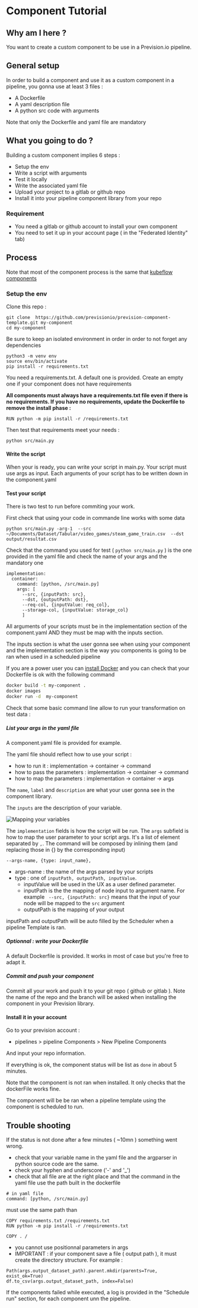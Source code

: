 # Component Tutorial

## Why am I here ?

You want to create a custom component to be use in a Prevision.io 
pipeline.  

## General setup

In order to build a component and use it as a custom component in a pipeline, you gonna use at least 3 files :
- A Dockerfile
- A yaml description file
- A python src code with arguments

Note that only the Dockerfile and yaml file are mandatory 

## What you going to do ?

Building a custom component implies 6 steps : 

- Setup the env
- Write a script with arguments
- Test it locally
- Write the associated yaml file
- Upload your project to a gitlab or github repo
- Install it into your pipeline component library from your repo


### Requirement

* You need a gitlab or github account to install your own component 
* You need to set it up in your account page ( in the "Federated Identity" tab)

## Process

Note that most of the component process is the same that [kubeflow components](https://www.kubeflow.org/docs/components/pipelines/sdk/component-development/)

### Setup the env

Clone this repo :

```
git clone  https://github.com/previsionio/prevision-component-template.git my-component
cd my-component
```

Be sure to keep an isolated environment in order in order to not forget any dependencies

```
python3 -m venv env
source env/bin/activate
pip install -r requirements.txt
```

You need a requirements.txt. A default one is provided.
Create an empty one if your component does not have requirements

**All components must always have a requirements.txt file even if there is no requirements. If you have no requirements, update the Dockerfile to remove the install phase :**

`RUN python -m pip install -r /requirements.txt`


Then test that requirements meet your needs :

```
python src/main.py
```

#### Write the script

When your is ready, you can write your script in main.py. Your script must use args as input. Each arguments of your script has to be written down in the component.yaml 

#### Test your script

There is two test to run before commiting your work.

First check that using your code in commande line works with some data

```
python src/main.py -arg-1  --src ~/Documents/Dataset/Tabular/video_games/steam_game_train.csv  --dst  output/resultat.csv
```

Check that the command you used for test ( `python src/main.py` ) is the one provided in the yaml file and check the name of your args and the mandatory one

```
implementation:
  container:
    command: [python, /src/main.py]
    args: [
      --src, {inputPath: src},
      --dst, {outputPath: dst}, 
      --req-col, {inputValue: req_col},
      --storage-col, {inputValue: storage_col}
      ]
``` 

All arguments of your scripts must be in the implementation section of the component.yaml AND they must be map with the inputs section.

The inputs section is what the user gonna see when using your component and the implementation section is the way you components is going to be ran when used in a scheduled pipeline


If you are a power user you can [install Docker](https://docs.docker.com/engine/install/ubuntu/) and you can check that your Dockerfile is ok with the following command

```sh
docker build -t my-component .
docker images
docker run -d  my-component
```

Check that some basic  command line allow to run your transformation on test data :

##### List your args in the yaml file

A component.yaml file is provided for example.

The yaml file should reflect how to use your script :
- how to run it : implementation -> container -> command
- how to pass the parameters :  implementation -> container -> command
- how to map the parameters :  implementation -> container -> args

The `name`, `label` and `description` are  what your user gonna see in the component library.

The `inputs` are the description of your variable.

![Mapping your variables](screenshot.png)

The `implementation` fields is how the script will be run. The `args` subfield is how to map the user parameter to your script args. It's a list of element separated by `,`. The command will be composed by inlining them (and replacing those in {} by the corresponding input)

`--args-name, {type: input_name},`


- args-name : the name of the args parsed by your scripts
- type :  one of `inputPath, outputPath, inputValue`. 
  - inputValue will be used in the UX as a user defined parameter. 
  - inputPath is the the mapping of node input to argument name. For example ` --src, {inputPath: src}` means that the input of your node will be mapped to the `src` argument
  - outputPath is the mapping of your output

inputPath and outputPath will be auto filled by the Scheduler when a pipeline Template is ran.


##### Optionnal : write your Dockerfile

A default Dockerfile is provided. It works in most of case but you're free to adapt it.

##### Commit and push your component

Commit all your work and push it to your git repo ( github or gitlab ). Note the name of the repo and the branch will be asked when installing the component in your Prevision library.

#### Install it in your account

Go to your prevision account :

- pipelines > pipeline Components > New Pipeline Components

And input your repo information.

If everything is ok, the component status will be list as `done` in about 5 minutes.

Note that the component is not ran when installed. It only checks that the dockerFile works fine.

The component will be be ran when a pipeline template using the component is scheduled to run.

## Trouble shooting

If the status is not done after a few minutes ( ~10mn ) something went wrong. 

- check that your variable name in the yaml file and the argparser in python source code are the same.
- check your hyphen and underscore ('-' and '_')
- check that all file are at the right place and that the command in the yaml file use the path built in the dockerfile 

```
# in yaml file
command: [python, /src/main.py]
```

must use the same path than 

```
COPY requirements.txt /requirements.txt
RUN python -m pip install -r /requirements.txt

COPY . /
```
- you cannot use positionnal parameters in args
- IMPORTANT : if your component save a file ( output path ), it must create the directory structure. For example :

```
Path(args.output_dataset_path).parent.mkdir(parents=True, exist_ok=True)
df.to_csv(args.output_dataset_path, index=False)
```

If the components failed while executed, a log is provided in the "Schedule run" section, for each component unn the pipeline.